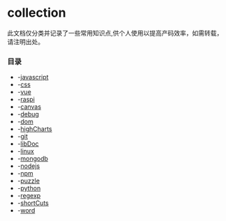 # collection
此文档仅分类并记录了一些常用知识点,供个人使用以提高产码效率，如需转载，请注明出处。

### 目录

- -[javascript](./js.md)
- -[css](./css.md)
- -[vue](./vue.md)
- -[raspi](./raspiberry.md)
- -[canvas](./canvas.md)
- -[debug](./debug.md)
- -[dom](./dom.md)
- -[highCharts](./highCharts.md)
- -[git](./git.md)
- -[libDoc](./libDoc)
- -[linux](./linux)
- -[mongodb](./mongodb.md)
- -[nodejs](./nodejs.md)
- -[npm](./npm.md)
- -[puzzle](./puzzle.md)
- -[python](./python.md)
- -[regexp](regexp.md)
- -[shortCuts](./shortCuts.md)
- -[word](./word.md)

